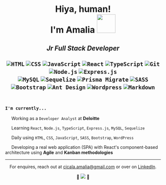 
<h1 align="center">
  Hiya, human!<br>I'm Amalia <img src="https://media.giphy.com/media/WUlplcMpOCEmTGBtBW/giphy.gif" width="60">
</h1>

<h2 align="center">
  <em>Jr Full Stack Developer</em>
  <br><br>
    <code><img alt="HTML" src="https://img.shields.io/badge/HTML-e44d26.svg?logo=html5&logoColor=white"></code>
    <code><img alt="CSS" src="https://img.shields.io/badge/CSS-1f72b5.svg?logo=css3&logoColor=white"></code>
    <code><img alt="JavaScript" src="https://img.shields.io/badge/JavaScript-f7df1e.svg?logo=javascript&logoColor=black"></code>
    <code><img alt="React" src="https://img.shields.io/badge/React-20232a.svg?logo=react&logoColor=%2361DAFB"></code>
    <code><img alt="TypeScript" src="https://img.shields.io/badge/TypeScript-white.svg?logo=typescript&logoColor=017acb"></code>
    <code><img alt="Git" src="https://img.shields.io/badge/Git-f0efe7.svg?logo=git"></code>
    <code><img alt="Node.js" src="https://img.shields.io/badge/Node.js-333333.svg?logo=node.js&logoColor=689f63"></code>
    <code><img alt="Express.js" src="https://img.shields.io/badge/Express.js-259dff.svg?logo=express&logoColor=white"></code>
  <br>
    <code><img alt="MySQL" src="https://img.shields.io/badge/MySQL-f29111.svg?logo=mysql"></code>
    <code><img alt="Sequelize" src="https://img.shields.io/badge/Sequelize-white.svg?logo=sequelize&logoColor=00758f" /></code>
    <code><img alt="Prisma Migrate" src="https://img.shields.io/badge/Prisma-5a67d8.svg?logo=prisma" /></code>
    <code><img alt="SASS" src="https://img.shields.io/badge/Sass-hotpink.svg?logo=SASS&logoColor=white"></code>
    <code><img alt="Bootstrap" src="https://img.shields.io/badge/Bootstrap-7952B3.svg?logo=bootstrap&logoColor=white"></code>
    <code><img alt="Ant Design" src="https://img.shields.io/badge/-AntDesign-ff4d4f?&logo=ant-design&logoColor=white"></code>
    <code><img alt="Wordpress" src="https://img.shields.io/badge/Wordpress-21759B?logo=wordpress&logoColor=white"></code>
    <code><img alt="Markdown" src="https://img.shields.io/badge/Markdown-000000.svg?logo=markdown&logoColor=white"></code>
  <br><br>
</h2>

<h3>
  <code>I'm currently...</code>
</h3>

<p><img src="https://media2.giphy.com/media/sBuPi9qZG73rjELNK9/giphy.gif" width="10">⠀Working as a <code>Developer Analyst</code> at <strong>Deloitte</strong></p>
<p><img src="https://media2.giphy.com/media/sBuPi9qZG73rjELNK9/giphy.gif" width="10">⠀Learning <code>React</code>, <code>Node.js</code>, <code>TypeScript</code>, <code>Express.js</code>, <code>MySQL</code>, <code>Sequelize</code></p>
<p><img src="https://media2.giphy.com/media/sBuPi9qZG73rjELNK9/giphy.gif" width="10">⠀Daily using <code>HTML</code>, <code>CSS</code>, <code>JavaScript</code>, <code>SASS</code>, <code>Bootstrap</code>, <code>WordPress</code>
<p><img src="https://media2.giphy.com/media/sBuPi9qZG73rjELNK9/giphy.gif" width="10">⠀Developing a real web application (SPA) with React's component-based architecture using <strong>Agile</strong> and <strong>Kanban methodologies</strong></p>

---

<p align="center">
  For enquires, reach out at <a href="mailto:cicala.amalia@gmail.com">cicala.amalia@gmail.com</a> or over on <a href="https://www.linkedin.com/in/amaliacicala" target="_blank">LinkedIn</a>.
</p>

<div align="center">
  🔎 <img src="https://komarev.com/ghpvc/?username=amaliacicala&style=flat-square&color=da6b5c&label=Profile+Sneak+Peeks"> 👀
</div>
